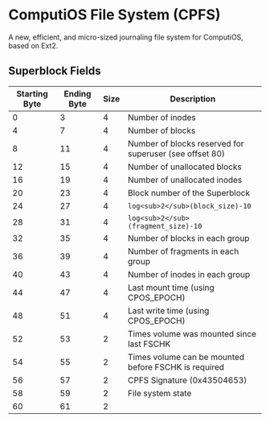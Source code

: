 # ComputiOS File System (CPFS)
A new, efficient, and micro-sized journaling file system for ComputiOS, based on Ext2.

## Superblock Fields
| Starting Byte | Ending Byte | Size | Description      |
| ------------- | ----------- | ---- | ---------------- |
| 0             | 3           | 4    | Number of inodes 
| 4             | 7           | 4    | Number of blocks 
| 8             | 11          | 4    | Number of blocks reserved for superuser (see offset 80)
| 12            | 15          | 4    | Number of unallocated blocks
| 16            | 19          | 4    | Number of unallocated inodes
| 20            | 23          | 4    | Block number of the Superblock
| 24            | 27          | 4    | `log<sub>2</sub>(block_size)-10`
| 28            | 31          | 4    | `log<sub>2</sub>(fragment_size)-10`
| 32            | 35          | 4    | Number of blocks in each group
| 36            | 39          | 4    | Number of fragments in each group
| 40            | 43          | 4    | Number of inodes in each group
| 44            | 47          | 4    | Last mount time (using CPOS_EPOCH)
| 48            | 51          | 4    | Last write time (using CPOS_EPOCH)
| 52            | 53          | 2    | Times volume was mounted since last FSCHK
| 54            | 55          | 2    | Times volume can be mounted before FSCHK is required
| 56            | 57          | 2    | CPFS Signature (0x43504653)
| 58            | 59          | 2    | File system state
| 60            | 61          | 2    |